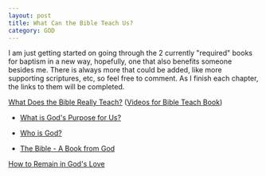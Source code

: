 ```yaml
---
layout: post
title: What Can the Bible Teach Us?
category: GOD
---
```


I am just getting started on going through the 2 currently "required" books for baptism in a new way, hopefully, one that also benefits someone besides me. There is always more that could be added, like more supporting scriptures, etc, so feel free to comment. As I finish each chapter,  the links to them will be completed. 

[What Does the Bible Really Teach?](https://www.jw.org/en/library/books/bible-teach/) ([Videos for Bible Teach Book](https://www.jw.org/en/library/books/Bible-Study-Video-Reference-Guide/What-Can-the-Bible-Teach-Us/))

- [What is God's Purpose for Us?](https://www.keepandshare.com/doc/8254547/what-is-god-s-purpose-for-us?ifr=y#comments)

- [Who is God?](https://www.keepandshare.com/doc/8254548/chapter-01-who-is-god?ifr=y#comments)

- [The Bible - A Book from God](https://www.keepandshare.com/doc/8254549/chapter-02-the-bible-a-book-from-god#comments?ifr=y)

[How to Remain in God's Love](https://www.jw.org/en/library/books/in-gods-love/)
